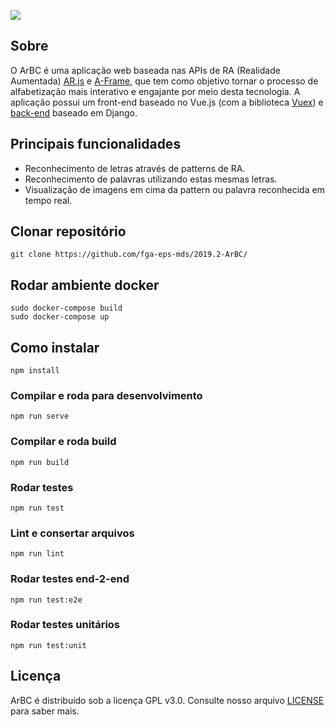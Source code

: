 ![](https://jlucassr.github.io/ArBC-Pages/imagens/logo.jpg)

## Sobre
 O ArBC é uma aplicação web baseada nas APIs de RA (Realidade Aumentada) [AR.js](https://github.com/jeromeetienne/AR.js/) e [A-Frame](https://aframe.io/), que tem como objetivo tornar o processo de alfabetização mais interativo e engajante por meio desta tecnologia.
 A aplicação possui um front-end baseado no Vue.js (com a biblioteca [Vuex](https://vuex.vuejs.org/)) e [back-end](https://github.com/fga-eps-mds/2019.2-ArBC-API/) baseado em Django.
 
## Principais funcionalidades
 - Reconhecimento de letras através de patterns de RA.
 - Reconhecimento de palavras utilizando estas mesmas letras.
 - Visualização de imagens em cima da pattern ou palavra reconhecida em tempo real.
 
## Clonar repositório 
```
git clone https://github.com/fga-eps-mds/2019.2-ArBC/
```

## Rodar ambiente docker
```
sudo docker-compose build
sudo docker-compose up
``` 

## Como instalar
```
npm install
```

### Compilar e roda para desenvolvimento
```
npm run serve
```

### Compilar e roda build
```
npm run build
```

### Rodar testes
```
npm run test
```

### Lint e consertar arquivos
```
npm run lint
```

### Rodar testes end-2-end
```
npm run test:e2e
```

### Rodar testes unitários
```
npm run test:unit
```

## Licença
ArBC é distribuído sob a licença GPL v3.0. Consulte nosso arquivo [LICENSE](https://github.com/fga-eps-mds/2019.2-ArBC/blob/da5b0706c50af1bbc65694b5e0bf8d5d97d0e03b/LICENSE) para saber mais.
